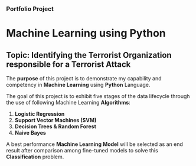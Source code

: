 ### Portfolio Project
# Machine Learning using Python
## Topic: Identifying the Terrorist Organization responsible for a Terrorist Attack

The **purpose** of this project is to demonstrate my capability and competency in **Machine Learning** using **Python** Language.

The goal of this project is to exhibit five stages of the data lifecycle through the use of following Machine Learning **Algorithms**:
1. **Logistic Regression**
2. **Support Vector Machines (SVM)**
3. **Decision Trees & Random Forest**
4. **Naive Bayes**<br>

A best performance **Machine Learning Model** will be selected as an end result after comparison among fine-tuned models to solve this **Classification** problem.
